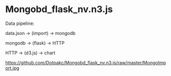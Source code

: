# Mongobd_flask_nv.n3.js

Data pipeline:

data.json -> (import) -> mongodb

mongodb -> (flask) -> HTTP

HTTP -> (d3.js) -> chart

https://github.com/Dotpakc/Mongobd_flask_nv.n3.js/raw/master/MongoImport.jpg
